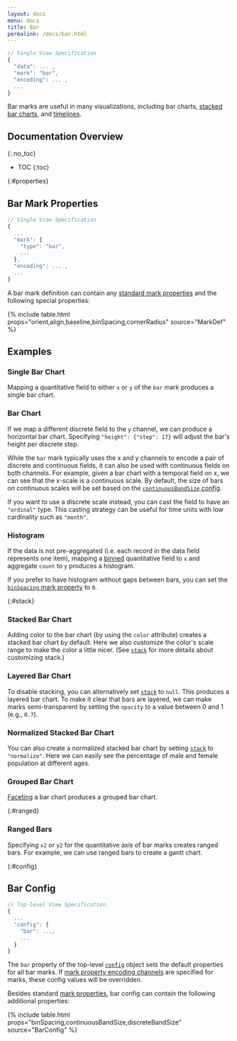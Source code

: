 ```yaml
---
layout: docs
menu: docs
title: Bar
permalink: /docs/bar.html
---
```


```js
// Single View Specification
{
  "data": ... ,
  "mark": "bar",
  "encoding": ... ,
  ...
}
```

Bar marks are useful in many visualizations, including bar charts, [stacked bar charts](#stack), and [timelines](#ranged).

## Documentation Overview

{:.no_toc}

<!-- prettier-ignore -->
- TOC
{:toc}

{:#properties}

## Bar Mark Properties

```js
// Single View Specification
{
  ...
  "mark": {
    "type": "bar",
    ...
  },
  "encoding": ... ,
  ...
}
```

A bar mark definition can contain any [standard mark properties](mark.html#mark-def) and the following special properties:

{% include table.html props="orient,align,baseline,binSpacing,cornerRadius" source="MarkDef" %}

## Examples

### Single Bar Chart

Mapping a quantitative field to either `x` or `y` of the `bar` mark produces a single bar chart.

<span class="vl-example" data-name="bar_1d"></span>

### Bar Chart

If we map a different discrete field to the `y` channel, we can produce a horizontal bar chart. Specifying `"height": {"step": 17}` will adjust the bar's height per discrete step.

<span class="vl-example" data-name="bar_aggregate"></span>

While the `bar` mark typically uses the x and y channels to encode a pair of discrete and continuous fields, it can also be used with continuous fields on both channels. For example, given a bar chart with a temporal field on x, we can see that the x-scale is a continuous scale. By default, the size of bars on continuous scales will be set based on the [`continuousBandSize` config](#config).

<span class="vl-example" data-name="bar_month_temporal"></span>

If you want to use a discrete scale instead, you can cast the field to have an `"ordinal"` type. This casting strategy can be useful for time units with low cardinality such as `"month"`.

<span class="vl-example" data-name="bar_month"></span>

### Histogram

If the data is not pre-aggregated (i.e. each record in the data field represents one item), mapping a [binned](bin.html) quantitative field to `x` and aggregate `count` to `y` produces a histogram.

<span class="vl-example" data-name="histogram"></span>

If you prefer to have histogram without gaps between bars, you can set the [`binSpacing` mark property](#properties) to `0`.

<span class="vl-example" data-name="histogram_no_spacing"></span>

{:#stack}

### Stacked Bar Chart

Adding color to the bar chart (by using the `color` attribute) creates a stacked bar chart by default. Here we also customize the color's scale range to make the color a little nicer. (See [`stack`](stack.html) for more details about customizing stack.)

<span class="vl-example" data-name="stacked_bar_population"></span>

### Layered Bar Chart

To disable stacking, you can alternatively set [`stack`](stack.html) to `null`. This produces a layered bar chart. To make it clear that bars are layered, we can make marks semi-transparent by setting the `opacity` to a value between 0 and 1 (e.g., `0.7`).

<span class="vl-example" data-name="bar_layered_transparent"></span>

### Normalized Stacked Bar Chart

<!-- TODO: better explain this -->

You can also create a normalized stacked bar chart by setting [`stack`](stack.html) to `"normalize"`. Here we can easily see the percentage of male and female population at different ages.

<span class="vl-example" data-name="stacked_bar_normalize"></span>

### Grouped Bar Chart

<!-- TODO: better explain this -->

[Faceting](facet.html) a bar chart produces a grouped bar chart.

<span class="vl-example" data-name="bar_grouped"></span>

{:#ranged}

### Ranged Bars

Specifying `x2` or `y2` for the quantitative axis of bar marks creates ranged bars. For example, we can use ranged bars to create a gantt chart.

<span class="vl-example" data-name="bar_gantt"></span>

{:#config}

## Bar Config

```js
// Top-level View Specification
{
  ...
  "config": {
    "bar": ...,
    ...
  }
}
```

The `bar` property of the top-level [`config`](config.html) object sets the default properties for all bar marks. If [mark property encoding channels](encoding.html#mark-prop) are specified for marks, these config values will be overridden.

Besides standard [mark properties](#properties), bar config can contain the following additional properties:

{% include table.html props="binSpacing,continuousBandSize,discreteBandSize" source="BarConfig" %}
